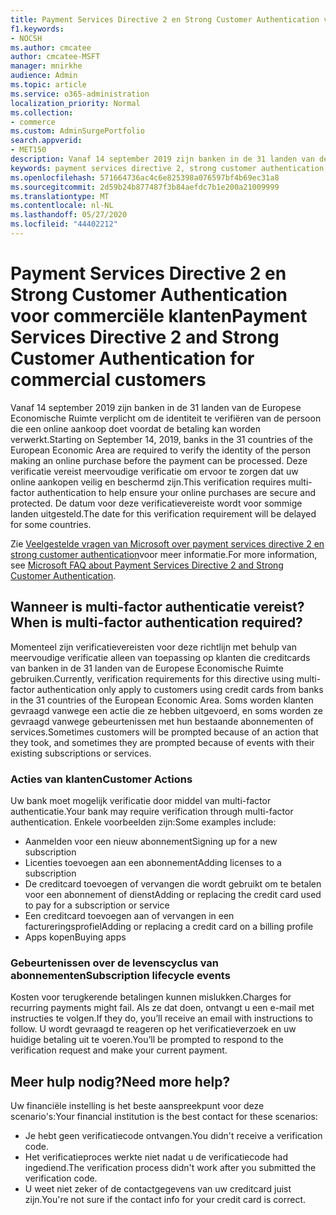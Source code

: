```yaml
---
title: Payment Services Directive 2 en Strong Customer Authentication voor commerciële klanten
f1.keywords:
- NOCSH
ms.author: cmcatee
author: cmcatee-MSFT
manager: mnirkhe
audience: Admin
ms.topic: article
ms.service: o365-administration
localization_priority: Normal
ms.collection:
- commerce
ms.custom: AdminSurgePortfolio
search.appverid:
- MET150
description: Vanaf 14 september 2019 zijn banken in de 31 landen van de Europese Economische Ruimte verplicht om de identiteit te verifiëren van de persoon die een online aankoop doet voordat de betaling kan worden verwerkt.
keywords: payment services directive 2, strong customer authentication, multi-factor authentication
ms.openlocfilehash: 571664736ac4c6e825398a076597bf4b69ec31a8
ms.sourcegitcommit: 2d59b24b877487f3b84aefdc7b1e200a21009999
ms.translationtype: MT
ms.contentlocale: nl-NL
ms.lasthandoff: 05/27/2020
ms.locfileid: "44402212"
---
```

# <a name="payment-services-directive-2-and-strong-customer-authentication-for-commercial-customers"></a><span data-ttu-id="9f2ac-104">Payment Services Directive 2 en Strong Customer Authentication voor commerciële klanten</span><span class="sxs-lookup"><span data-stu-id="9f2ac-104">Payment Services Directive 2 and Strong Customer Authentication for commercial customers</span></span>

<span data-ttu-id="9f2ac-105">Vanaf 14 september 2019 zijn banken in de 31 landen van de Europese Economische Ruimte verplicht om de identiteit te verifiëren van de persoon die een online aankoop doet voordat de betaling kan worden verwerkt.</span><span class="sxs-lookup"><span data-stu-id="9f2ac-105">Starting on September 14, 2019, banks in the 31 countries of the European Economic Area are required to verify the identity of the person making an online purchase before the payment can be processed.</span></span> <span data-ttu-id="9f2ac-106">Deze verificatie vereist meervoudige verificatie om ervoor te zorgen dat uw online aankopen veilig en beschermd zijn.</span><span class="sxs-lookup"><span data-stu-id="9f2ac-106">This verification requires multi-factor authentication to help ensure your online purchases are secure and protected.</span></span> <span data-ttu-id="9f2ac-107">De datum voor deze verificatievereiste wordt voor sommige landen uitgesteld.</span><span class="sxs-lookup"><span data-stu-id="9f2ac-107">The date for this verification requirement will be delayed for some countries.</span></span> 

<span data-ttu-id="9f2ac-108">Zie [Veelgestelde vragen van Microsoft over payment services directive 2 en strong customer authentication](https://support.microsoft.com/help/4517854/microsoft-account-open-banking-customer-authentication)voor meer informatie.</span><span class="sxs-lookup"><span data-stu-id="9f2ac-108">For more information, see [Microsoft FAQ about Payment Services Directive 2 and Strong Customer Authentication](https://support.microsoft.com/help/4517854/microsoft-account-open-banking-customer-authentication).</span></span>

## <a name="when-is-multi-factor-authentication-required"></a><span data-ttu-id="9f2ac-109">Wanneer is multi-factor authenticatie vereist?</span><span class="sxs-lookup"><span data-stu-id="9f2ac-109">When is multi-factor authentication required?</span></span>

<span data-ttu-id="9f2ac-110">Momenteel zijn verificatievereisten voor deze richtlijn met behulp van meervoudige verificatie alleen van toepassing op klanten die creditcards van banken in de 31 landen van de Europese Economische Ruimte gebruiken.</span><span class="sxs-lookup"><span data-stu-id="9f2ac-110">Currently, verification requirements for this directive using multi-factor authentication only apply to customers using credit cards from banks in the 31 countries of the European Economic Area.</span></span> <span data-ttu-id="9f2ac-111">Soms worden klanten gevraagd vanwege een actie die ze hebben uitgevoerd, en soms worden ze gevraagd vanwege gebeurtenissen met hun bestaande abonnementen of services.</span><span class="sxs-lookup"><span data-stu-id="9f2ac-111">Sometimes customers will be prompted because of an action that they took, and sometimes they are prompted because of events with their existing subscriptions or services.</span></span>

### <a name="customer-actions"></a><span data-ttu-id="9f2ac-112">Acties van klanten</span><span class="sxs-lookup"><span data-stu-id="9f2ac-112">Customer Actions</span></span>

<span data-ttu-id="9f2ac-113">Uw bank moet mogelijk verificatie door middel van multi-factor authenticatie.</span><span class="sxs-lookup"><span data-stu-id="9f2ac-113">Your bank may require verification through multi-factor authentication.</span></span> <span data-ttu-id="9f2ac-114">Enkele voorbeelden zijn:</span><span class="sxs-lookup"><span data-stu-id="9f2ac-114">Some examples include:</span></span>
- <span data-ttu-id="9f2ac-115">Aanmelden voor een nieuw abonnement</span><span class="sxs-lookup"><span data-stu-id="9f2ac-115">Signing up for a new subscription</span></span>
- <span data-ttu-id="9f2ac-116">Licenties toevoegen aan een abonnement</span><span class="sxs-lookup"><span data-stu-id="9f2ac-116">Adding licenses to a subscription</span></span>
- <span data-ttu-id="9f2ac-117">De creditcard toevoegen of vervangen die wordt gebruikt om te betalen voor een abonnement of dienst</span><span class="sxs-lookup"><span data-stu-id="9f2ac-117">Adding or replacing the credit card used to pay for a subscription or service</span></span>
- <span data-ttu-id="9f2ac-118">Een creditcard toevoegen aan of vervangen in een factureringsprofiel</span><span class="sxs-lookup"><span data-stu-id="9f2ac-118">Adding or replacing a credit card on a billing profile</span></span>
- <span data-ttu-id="9f2ac-119">Apps kopen</span><span class="sxs-lookup"><span data-stu-id="9f2ac-119">Buying apps</span></span>

### <a name="subscription-lifecycle-events"></a><span data-ttu-id="9f2ac-120">Gebeurtenissen over de levenscyclus van abonnementen</span><span class="sxs-lookup"><span data-stu-id="9f2ac-120">Subscription lifecycle events</span></span>

<span data-ttu-id="9f2ac-121">Kosten voor terugkerende betalingen kunnen mislukken.</span><span class="sxs-lookup"><span data-stu-id="9f2ac-121">Charges for recurring payments might fail.</span></span> <span data-ttu-id="9f2ac-122">Als ze dat doen, ontvangt u een e-mail met instructies te volgen.</span><span class="sxs-lookup"><span data-stu-id="9f2ac-122">If they do, you’ll receive an email with instructions to follow.</span></span> <span data-ttu-id="9f2ac-123">U wordt gevraagd te reageren op het verificatieverzoek en uw huidige betaling uit te voeren.</span><span class="sxs-lookup"><span data-stu-id="9f2ac-123">You’ll be prompted to respond to the verification request and make your current payment.</span></span>

## <a name="need-more-help"></a><span data-ttu-id="9f2ac-124">Meer hulp nodig?</span><span class="sxs-lookup"><span data-stu-id="9f2ac-124">Need more help?</span></span>

<span data-ttu-id="9f2ac-125">Uw financiële instelling is het beste aanspreekpunt voor deze scenario's:</span><span class="sxs-lookup"><span data-stu-id="9f2ac-125">Your financial institution is the best contact for these scenarios:</span></span>
- <span data-ttu-id="9f2ac-126">Je hebt geen verificatiecode ontvangen.</span><span class="sxs-lookup"><span data-stu-id="9f2ac-126">You didn't receive a verification code.</span></span>  
- <span data-ttu-id="9f2ac-127">Het verificatieproces werkte niet nadat u de verificatiecode had ingediend.</span><span class="sxs-lookup"><span data-stu-id="9f2ac-127">The verification process didn't work after you submitted the verification code.</span></span>
- <span data-ttu-id="9f2ac-128">U weet niet zeker of de contactgegevens van uw creditcard juist zijn.</span><span class="sxs-lookup"><span data-stu-id="9f2ac-128">You're not sure if the contact info for your credit card is correct.</span></span>
